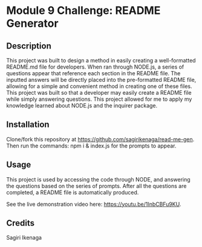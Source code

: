 # Module 9 Challenge: README Generator 

## Description

This project was built to design a method in easily creating a well-formatted README.md file for developers. When ran through NODE.js, a series of questions appear that reference each section in the README file. The inputted answers will be directly placed into the pre-formatted README file, allowing for a simple and convenient method in creating one of these files. This project was built so that a developer may easily create a README file while simply answering questions. This project allowed for me to apply my knowledge learned about NODE.js and the inquirer package. 

## Installation

Clone/fork this repository at https://github.com/sagirikenaga/read-me-gen. Then run the commands: npm i & index.js for the prompts to appear.

## Usage

This project is used by accessing the code through NODE, and answering the questions based on the series of prompts. After all the questions are completed, a README file is automatically produced. 

See the live demonstration video here: https://youtu.be/1InbCBFu9KU.

## Credits

Sagiri Ikenaga
